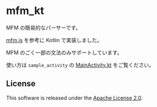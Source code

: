 # mfm_kt

MFM の簡易的なパーサーです。

[mfm.js](https://github.com/misskey-dev/mfm.js/) を参考に Kotlin で実装しました。

MFM のごく一部の文法のみサポートしています。

使い方は `sample_activity` の [MainActivity.kt](./sample_activity/src/main/java/jp/takke/mfm_kt/sample/MainActivity.kt) をご覧ください。

## License
This software is released under the [Apache License 2.0](LICENSE).
